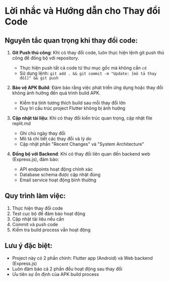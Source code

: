 # Lời nhắc và Hướng dẫn cho Thay đổi Code

## Nguyên tắc quan trọng khi thay đổi code:

1. **Git Push thủ công**: Khi có thay đổi code, luôn thực hiện lệnh git push thủ công để đồng bộ với repository.
   - Thực hiện push tất cả code từ thư mục gốc mà không cần `cd`
   - Sử dụng lệnh: `git add . && git commit -m "Update: [mô tả thay đổi]" && git push`

2. **Bảo vệ APK Build**: Đảm bảo rằng việc phát triển ứng dụng hoặc thay đổi không ảnh hưởng đến quá trình build APK.
   - Kiểm tra tính tương thích build sau mỗi thay đổi lớn
   - Duy trì cấu trúc project Flutter không bị ảnh hưởng

3. **Cập nhật tài liệu**: Khi có thay đổi kiến trúc quan trọng, cập nhật file replit.md
   - Ghi chú ngày thay đổi
   - Mô tả chi tiết các thay đổi và lý do
   - Cập nhật phần "Recent Changes" và "System Architecture"

4. **Đồng bộ với Backend**: Khi có thay đổi liên quan đến backend web (Express.js), đảm bảo:
   - API endpoints hoạt động chính xác
   - Database schema được cập nhật đúng
   - Email service hoạt động bình thường

## Quy trình làm việc:

1. Thực hiện thay đổi code
2. Test cục bộ để đảm bảo hoạt động
3. Cập nhật tài liệu nếu cần
4. Commit và push code
5. Kiểm tra build process vẫn hoạt động

## Lưu ý đặc biệt:

- Project này có 2 phần chính: Flutter app (Android) và Web backend (Express.js)
- Luôn đảm bảo cả 2 phần đều hoạt động sau thay đổi
- Ưu tiên sự ổn định của APK build process